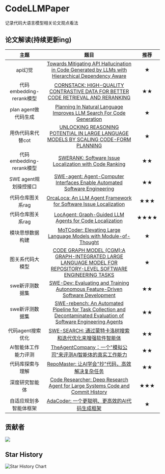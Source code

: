 # CodeLLMPaper
记录代码大语言模型相关论文观点看法


## 论文解读(持续更新ing)

|    主题     |                             题目                             | 推荐  |
| :---------: | :----------------------------------------------------------: | :---: |
|   api幻觉    | [Towards Mitigating API Hallucination in Code Generated by LLMs with Hierarchical Dependency Aware](./大语言模型生成api代码缓解解决方案/Towards%20Mitigating%20API%20Hallucination%20in%20Code%20Generated%20by%20LLMs%20with%20Hierarchical%20Dependency%20Aware.md) | ★ |
|   代码embedding-rerank模型    | [CORNSTACK: HIGH-QUALITY CONTRASTIVE DATA FOR BETTER CODE RETRIEVAL AND RERANKING](./代码嵌入高质量数据解决方案/CORNSTACK:%20HIGH-QUALITY%20CONTRASTIVE%20DATA%20FOR%20BETTER%20CODE%20RETRIEVAL%20AND%20RERANKING.md) | ★★ |
|   plan agent做代码生成    | [Planning In Natural Language Improves LLM Search For Code Generation](./plan%20agnet在代码生成任务中的解决方案/Planning%20In%20Natural%20Language%20Improves%20LLM%20Search%20For%20Code%20Generation.md) | ★ |
|   用伪代码来代替cot    | [UNLOCKING REASONING POTENTIAL IN LARGE LANGUAGE MODELS BY SCALING CODE-FORM PLANNING](./codeplan数据构造的解决方案/UNLOCKING%20REASONING%20POTENTIAL%20IN%20LARGE%20LANGUAGE%20MODELS%20BY%20SCALING%20CODE-FORM%20PLANNING.md) | ★ |
|   代码embedding-rerank模型    | [SWERANK: Software Issue Localization with Code Ranking](./SWERANK代码检索重排解决方案/paper.md) | ★★ |
|   SWE agent规划操控接口       | [SWE-agent: Agent-Computer Interfaces Enable Automated Software Engineering](./swe%20agent解决方案/paper.md)  | ★★ |
|   代码仓库图关系rag       | [OrcaLoca: An LLM Agent Framework for Software Issue Localization](./代码仓库图关系挖掘解决方案/paper.md)  | ★★★ |
|   代码仓库图关系rag       | [LocAgent: Graph-Guided LLM Agents for Code Localization](./代码仓库轻量级图索引定位解决方案/paper.md)  | ★★★★ |
|   模块思想数据构建       | [MoTCoder: Elevating Large Language Models with Module-of-Thought](./模块思想数据构建解决方案/paper.md)  | ★ |
|   图关系代码大模型       | [CODE GRAPH MODEL (CGM):A GRAPH-INTEGRATED LARGE LANGUAGE MODEL FOR REPOSITORY-LEVEL SOFTWARE ENGINEERING TASKS](./图关系代码大模型解决方案/paper.md)  | ★ |
|   swe新评测数据集       | [SWE-Dev: Evaluating and Training Autonomous Feature-Driven Software Development](./swe新评测数据集解决方案/paper.md)  | ★★ |
|   swe新评测数据集      | [SWE-rebench: An Automated Pipeline for Task Collection and Decontaminated Evaluation of Software Engineering Agents](./swe新评测数据集解决方案/paper2.md)  | ★★ |
| 代码agent搜索优化 | [SWE-SEARCH: 通过蒙特卡洛树搜索和迭代优化来增强软件智能体](./swesearch代码agent设计解决方案/paper.md) | ★★ |
|   AI智能体工作能力评测    | [TheAgentCompany：一个"模拟公司"来评测AI智能体的真实工作能力](./TheAgentCompany模拟公司评测解决方案/paper.md) | ★★ |
|   代码库探索与理解    | [RepoMaster: 让AI学会"抄"代码，高效解决复杂任务](./RepoMaster代码库探索与理解解决方案/paper.md) | ★★ |
|   深度研究智能体    | [Code Researcher: Deep Research Agent for Large Systems Code and Commit History](./Code%20Researcher深度研究智能体解决方案/paper.md) | ★★★ |
|   自适应规划多智能体框架    | [AdaCoder: 一个更聪明、更高效的AI代码生成框架](./AdaCoder自适应规划多智能体框架解决方案/paper.md) | ★ |





## 贡献者

<a href="https://github.com/XingYu-Zhong/CodeLLMPaper/graphs/contributors">
  <img src="https://contrib.rocks/image?repo=XingYu-Zhong/CodeLLMPaper" />
</a>



## Star History

<picture>
  <source
    media="(prefers-color-scheme: dark)"
    srcset="
      https://api.star-history.com/svg?repos=XingYu-Zhong/CodeLLMPaper&type=Date&theme=dark
    "
  />
  <source
    media="(prefers-color-scheme: light)"
    srcset="
      https://api.star-history.com/svg?repos=XingYu-Zhong/CodeLLMPaper&type=Date
    "
  />
  <img
    alt="Star History Chart"
    src="https://api.star-history.com/svg?repos=XingYu-Zhong/CodeLLMPaper&type=Date"
  />
</picture>